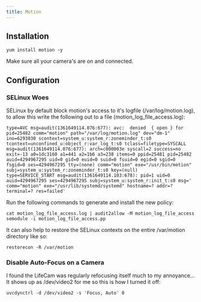 ```yaml
---
title: Motion
---
```


## Installation

```
yum install motion -y
```

Make sure all your camera's are on and connected.

## Configuration
### SELinux Woes

SELinux by default block motion's access to it's logfile (/var/log/motion.log),
to allow this write the following out to a file (motion_log_file_access.log):

```
type=AVC msg=audit(1361649114.076:677): avc:  denied  { open } for  pid=25482 comm="motion" path="/var/log/motion.log" dev="dm-1" ino=6293030 scontext=system_u:system_r:zoneminder_t:s0 tcontext=unconfined_u:object_r:var_log_t:s0 tclass=filetype=SYSCALL msg=audit(1361649114.076:677): arch=c000003e syscall=2 success=no exit=-13 a0=1dc3160 a1=441 a2=1b6 a3=238 items=0 ppid=25481 pid=25482 auid=4294967295 uid=0 gid=0 euid=0 suid=0 fsuid=0 egid=0 sgid=0 fsgid=0 ses=4294967295 tty=(none) comm="motion" exe="/usr/bin/motion" subj=system_u:system_r:zoneminder_t:s0 key=(null)
type=SERVICE_START msg=audit(1361649114.103:678): pid=1 uid=0 auid=4294967295 ses=4294967295 subj=system_u:system_r:init_t:s0 msg=' comm="motion" exe="/usr/lib/systemd/systemd" hostname=? addr=? terminal=? res=failed'
```

Run the following commands to generate and install the new policy:

```
cat motion_log_file_access.log | audit2allow -M motion_log_file_access
semodule -i motion_log_file_access.pp
```

It can also help to restore the SELinux contexts on the entire /var/motion
directory like so:

```
restorecon -R /var/motion
```

### Disable Auto-Focus on a Camera

I found the LifeCam was regularly refocusing itself much to my annoyance... It
shows up as /dev/video2 for me so this is how I turned it off:

```
uvcdynctrl -d /dev/video2 -s 'Focus, Auto' 0
```

